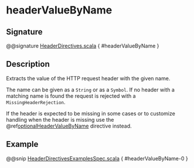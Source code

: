 # headerValueByName

## Signature

@@signature [HeaderDirectives.scala]($akka-http$/akka-http/src/main/scala/akka/http/scaladsl/server/directives/HeaderDirectives.scala) { #headerValueByName }

## Description

Extracts the value of the HTTP request header with the given name.

The name can be given as a `String` or as a `Symbol`. If no header with a matching name is found the request
is rejected with a `MissingHeaderRejection`.

If the header is expected to be missing in some cases or to customize
handling when the header is missing use the @ref[optionalHeaderValueByName](optionalHeaderValueByName.md) directive instead.

## Example

@@snip [HeaderDirectivesExamplesSpec.scala]($test$/scala/docs/http/scaladsl/server/directives/HeaderDirectivesExamplesSpec.scala) { #headerValueByName-0 }